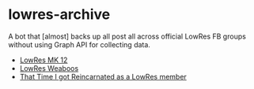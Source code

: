 # lowres-archive
A bot that [almost] backs up all post all across official LowRes FB groups without using Graph API for collecting data.

- [LowRes MK 12](https://www.facebook.com/groups/1067513254080794)
- [LowRes Weaboos](https://www.facebook.com/groups/438519255031465)
- [That Time I got Reincarnated as a LowRes member](https://www.facebook.com/groups/992573388177226)